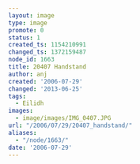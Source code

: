 ```yaml
---
layout: image
type: image
promote: 0
status: 1
created_ts: 1154210991
changed_ts: 1372159487
node_id: 1663
title: 20407 Handstand
author: anj
created: '2006-07-29'
changed: '2013-06-25'
tags:
  - Eilidh
images:
  - image/images/IMG_0407.JPG
url: "/2006/07/29/20407_handstand/"
aliases:
  - "/node/1663/"
date: '2006-07-29'
---
```


